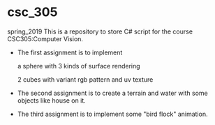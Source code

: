 # csc_305 
spring_2019
This is a repository to store C# script for the course CSC305:Computer Vision.
- The first assignment is to implement 

     a sphere with 3 kinds of surface rendering 

     2 cubes with variant rgb pattern and uv texture
 
- The second assignment is to create a terrain and water with some objects like house on it.
- The third assignment is to implement some "bird flock" animation.
